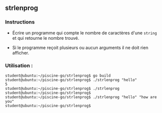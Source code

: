 ## strlenprog

### Instructions

- Écrire un programme qui compte le nombre de caractères d'une `string` et qui retourne le nombre trouvé.

- Si le programme reçoit plusieurs ou aucun arguments il ne doit rien afficher.

### Utilisation :

```console
student@ubuntu:~/piscine-go/strlenprog$ go build
student@ubuntu:~/piscine-go/strlenprog$ ./strlenprog "hello"
5
student@ubuntu:~/piscine-go/strlenprog$ ./strlenprog
student@ubuntu:~/piscine-go/strlenprog$
student@ubuntu:~/piscine-go/strlenprog$ ./strlenprog "hello" "how are you"
student@ubuntu:~/piscine-go/strlenprog$
```
